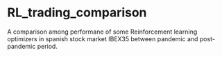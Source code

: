 # RL_trading_comparison
A comparison among performane of some Reinforcement learning optimizers in spanish stock market IBEX35 between pandemic and post-pandemic period.
